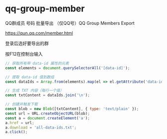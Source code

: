 # qq-group-member
QQ群成员 号码 批量导出 （仅QQ号）QQ Group Members Export


https://qun.qq.com/member.html

登录后选好要导出的群

按F12在控制台输入

```javascript
// 获取所有带 data-id 属性的元素
const elements = document.querySelectorAll('[data-id]');

// 提取 data-id 值到数组
const dataIds = Array.from(elements).map(el => el.getAttribute('data-id'));

// 生成 TXT 内容（每行一个值）
const txtContent = dataIds.join('\n');

// 创建并触发下载
const blob = new Blob([txtContent], { type: 'text/plain' });
const url = URL.createObjectURL(blob);
const a = document.createElement('a');
a.href = url;
a.download = 'all-data-ids.txt';
a.click();




